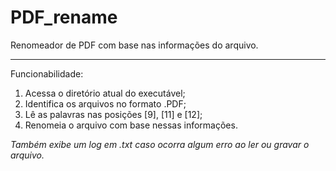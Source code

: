 # PDF_rename
 Renomeador de PDF com base nas informações do arquivo.

---

 Funcionabilidade: 
 1. Acessa o diretório atual do executável;
 2. Identifica os arquivos no formato .PDF;
 3. Lê as palavras nas posições [9], [11] e [12];
 4. Renomeia o arquivo com base nessas informações. 
 
 *Também exibe um log em .txt caso ocorra algum erro ao ler ou gravar o arquivo.*

